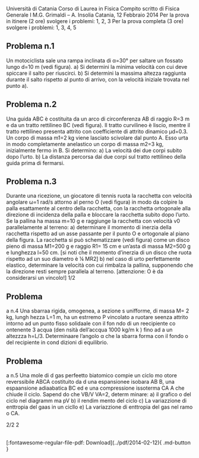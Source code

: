 Università di Catania
Corso di Laurea in Fisica
Compito scritto di Fisica Generale I
M.G. Grimaldi – A. Insolia
Catania, 12 Febbraio 2014
Per la prova in itinere (2 ore) svolgere i problemi: 1, 2, 3
Per la prova completa (3 ore) svolgere i problemi: 1, 3, 4, 5

## Problema n.1
Un motociclista sale una rampa inclinata di α=30°
per saltare un fossato lungo d=10 m (vedi figura).
a) Si determini la minima velocità con cui deve
spiccare il salto per riuscirci.
b) Si determini la massima altezza raggiunta
durante il salto rispetto al punto di arrivo, con la
velocità iniziale trovata nel punto a).
## Problema n.2
Una guida ABC è costituita da un arco di
circonferenza AB di raggio R=3 m e da un
tratto rettilineo BC (vedi figura).
Il tratto curvilineo è liscio, mentre il
tratto rettilineo presenta attrito con
coefficiente di attrito dinamico μd=0.3.
Un corpo di massa m1=2 kg viene
lasciato scivolare dal punto A. Esso urta
in modo completamente anelastico un
corpo di massa m2=3 kg, inizialmente
fermo in B. Si determino:
a) La velocità dei due corpi subito dopo l’urto.
b) La distanza percorsa dai due corpi sul tratto rettilineo della guida prima di fermarsi.
## Problema n.3
Durante una ricezione, un giocatore di tennis ruota la racchetta con velocità angolare ω=1 rad/s
attorno al perno O (vedi figura) in modo da colpire la palla esattamente al centro della racchetta,
con la racchetta ortogonale alla direzione di incidenza della palla e bloccare la racchetta subito
dopo l’urto. Se la pallina ha massa m=10 g e raggiunge la racchetta con velocità v0 parallelamente
al terreno:
a) determinare il momento di inerzia della racchetta rispetto ad un asse passante per il punto O e
ortogonale al piano della figura. La racchetta si può schematizzare (vedi figura) come un disco
pieno di massa M1=200 g e raggio R1= 15 cm e un’asta di massa M2=500 g e lunghezza l=50 cm. [si
noti che il momento d’inerzia di un disco che ruota rispetto ad un suo diametro è ¼ MR2]
b) nel caso di urto perfettamente elastico, determinare la velocità con cui rimbalza la pallina,
supponendo che la direzione resti sempre parallela al terreno. [attenzione: O è da considerarsi un
vincolo!]
1/2

## Problema
a n.4
Una sbarraa rigida, omogenea, a sezione
s
unifforme, di
massa M= 2 kg, lungh
hezza L=1 m, ha un estrremo P
vincolato a ruotare seenza attrito intorno ad un punto
fisso solidaale con il fon
ndo di un reecipiente co
ontenente
3
acqua (den
nsità dell’accqua 1000 kg/m
k
) fino ad
a un altezzza
h=L/3.
Determinaare l’angolo α che la sbarra forma con il fondo
o
del recipiente in cond
dizioni di equilibrio.
## Problema
a n.5
Una mole di
d gas perfeetto biatomico compie un ciclo mo
otore reverssibile ABCA costituito da
d una
espansionee isobara AB
B, una espaansione adiaabatica BC ed
e una compressione issoterma CA
A che
chiude il ciclo. Sapend
do che VB/V
VA=2, determ
minare:
a) il grafico
o del ciclo nel diagramm
ma pV
b) il rendim
mento del ciclo
c) La variazzione di enttropia del gaas in un cicllo
e) La variazzione di enttropia del gas nel ramo
o CA.

2/2
2

<br>
[:fontawesome-regular-file-pdf: Download](../pdf/2014-02-12){ .md-button }
